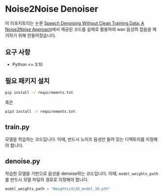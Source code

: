 # Noise2Noise Denoiser
이 리포지토리는 논문 [Speech Denoising Without Clean Training Data: A Noise2Noise Approach](https://arxiv.org/abs/2104.03838)에서 제공된 코드를 실제로 활용하여 wav 음성의 잡음을 제거하기 위해 만들어졌습니다.
## 요구 사항
- Python <= 3.10
## 필요 패키지 설치
```sh
pip install -r requirements.txt
```
혹은
```sh
pip3 install -r requirements.txt
```
## train.py
모델을 학습하는 코드입니다. 이때, 반드시 노이즈 음성만 들어 있는 디렉토리를 지정해야 합니다.
## denoise.py
학습한 모델을 기반으로 음성을 denoise하는 코드입니다. 이때, ```model_weights_path```를 반드시 모델 파일의 경로로 지정해야 합니다.
```python
model_weights_path = "Weights/dc20_model_30.pth"
```
